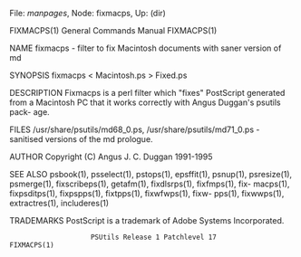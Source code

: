 File: *manpages*,  Node: fixmacps,  Up: (dir)

FIXMACPS(1)                 General Commands Manual                FIXMACPS(1)



NAME
       fixmacps - filter to fix Macintosh documents with saner version of md

SYNOPSIS
       fixmacps < Macintosh.ps > Fixed.ps

DESCRIPTION
       Fixmacps  is  a  perl  filter which "fixes" PostScript generated from a
       Macintosh PC that it works correctly with Angus Duggan's psutils  pack-
       age.

FILES
       /usr/share/psutils/md68_0.ps,  /usr/share/psutils/md71_0.ps - sanitised
       versions of the md prologue.

AUTHOR
       Copyright (C) Angus J. C. Duggan 1991-1995

SEE ALSO
       psbook(1), psselect(1), pstops(1), epsffit(1),  psnup(1),  psresize(1),
       psmerge(1),  fixscribeps(1),  getafm(1), fixdlsrps(1), fixfmps(1), fix-
       macps(1), fixpsditps(1), fixpspps(1),  fixtpps(1),  fixwfwps(1),  fixw-
       pps(1), fixwwps(1), extractres(1), includeres(1)

TRADEMARKS
       PostScript is a trademark of Adobe Systems Incorporated.



                        PSUtils Release 1 Patchlevel 17            FIXMACPS(1)

